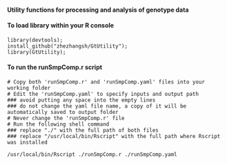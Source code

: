 #### Utility functions for processing and analysis of genotype data

#### To load library within your R console
```
library(devtools);
install_github("zhezhangsh/GtUtility");
library(GtUtility);
```


#### To run the runSmpComp.r script
```
# Copy both 'runSmpComp.r' and 'runSmpComp.yaml' files into your working folder
# Edit the 'runSmpComp.yaml' to specify inputs and output path
### avoid putting any space into the empty lines 
### do not change the yaml file name, a copy of it will be automatically saved to output folder
# Never change the 'runSmpComp.r' file
# Run the following shell command
### replace "./" with the full path of both files
### replace "/usr/local/bin/Rscript" with the full path where Rscript was installed

/usr/local/bin/Rscript ./runSmpComp.r ./runSmpComp.yaml

```
